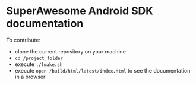 # SuperAwesome Android SDK documentation

To contribute:
* clone the current repository on your machine
* ```cd /project_folder```
* execute ```./lmake.sh```
* execute ```open /build/html/latest/index.html``` to see the documentation in a browser
